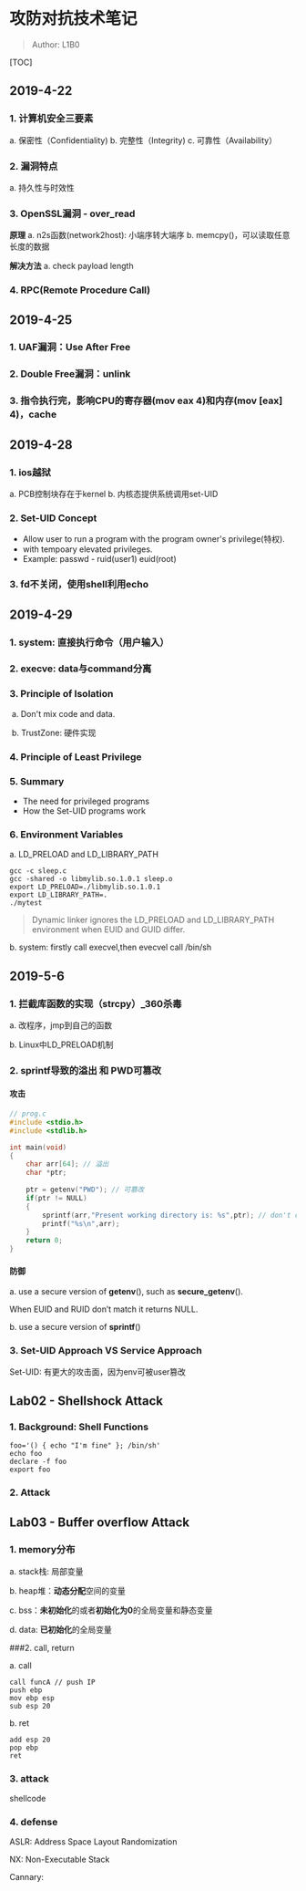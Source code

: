# 攻防对抗技术笔记

> Author: L1B0

[TOC]


## 2019-4-22

### 1. 计算机安全三要素

a. 保密性（Confidentiality)
b. 完整性（Integrity)
c. 可靠性（Availability）

### 2. 漏洞特点 

a. 持久性与时效性

### 3. OpenSSL漏洞 - over_read

**原理**
a. n2s函数(network2host): 小端序转大端序
b. memcpy()，可以读取任意长度的数据

**解决方法**
a. check payload length

### 4. RPC(Remote Procedure Call)



## 2019-4-25

### 1. UAF漏洞：Use After Free

### 2. Double Free漏洞：unlink

### 3.  指令执行完，影响CPU的**寄存器**(mov eax 4)和**内存**(mov [eax] 4)，cache

## 2019-4-28

### 1. ios越狱
a. PCB控制块存在于kernel
b. 内核态提供系统调用set-UID

### 2. Set-UID Concept
* Allow user to run a program with the program owner's privilege(特权).
* with tempoary elevated privileges.
* Example: 
    passwd - ruid(user1) euid(root)

### 3. fd不关闭，使用shell利用echo 



## 2019-4-29

### 1. system: 直接执行命令（用户输入） 

### 2. execve: data与command分离

### 3. Principle of Isolation

​	a. Don't mix code and data.

​	b. TrustZone: 硬件实现

### 4. Principle of Least Privilege

### 5. Summary

* The need for privileged programs
* How the Set-UID programs work

### 6. Environment Variables

a. LD_PRELOAD and LD_LIBRARY_PATH

```shell
gcc -c sleep.c
gcc -shared -o libmylib.so.1.0.1 sleep.o
export LD_PRELOAD=./libmylib.so.1.0.1
export LD_LIBRARY_PATH=.
./mytest
```

> Dynamic linker ignores the LD_PRELOAD and LD_LIBRARY_PATH environment when EUID and GUID differ.

b. system: firstly call execvel,then  evecvel call /bin/sh



## 2019-5-6

### 1. 拦截库函数的实现（strcpy）_360杀毒

a. 改程序，jmp到自己的函数

b. Linux中LD_PRELOAD机制

### 2. sprintf导致的溢出 和 PWD可篡改

#### 攻击

```c
// prog.c
#include <stdio.h>
#include <stdlib.h>

int main(void)
{
	char arr[64]; // 溢出
	char *ptr;
	
	ptr = getenv("PWD"); // 可篡改
	if(ptr != NULL)
	{
		sprintf(arr,"Present working directory is: %s",ptr); // don't check the length
		printf("%s\n",arr);
	}
	return 0;
}
```

#### 防御

a. use a secure version of **getenv**(), such as **secure_getenv**().

   When EUID and RUID don’t match it returns NULL.

b. use a secure version of **sprintf**()

### 3. Set-UID Approach VS Service Approach

Set-UID: 有更大的攻击面，因为env可被user篡改



## Lab02 - Shellshock Attack

### 1. Background: Shell Functions

```shell
foo='() { echo "I'm fine" }; /bin/sh'
echo foo
declare -f foo
export foo
```

### 2. Attack



## Lab03 - Buffer overflow Attack

### 1. memory分布

a. stack栈: 局部变量

b. heap堆：**动态分配**空间的变量

c. bss：**未初始化**的或者**初始化为0**的全局变量和静态变量

d. data: **已初始化**的全局变量

###2. call, return

a. call

```
call funcA // push IP
push ebp
mov ebp esp
sub esp 20
```

b. ret

```assembly
add esp 20
pop ebp
ret 
```

### 3. attack

shellcode

### 4. defense

ASLR: Address Space Layout Randomization

NX: Non-Executable Stack

Cannary: 

